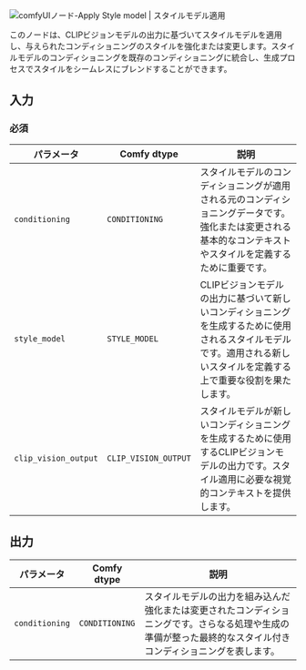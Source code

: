 
<PhotoProvider>
      <PhotoView src="/conditioning/style_model/Apply_Style_model.jpg">
        <img src="/conditioning/style_model/Apply_Style_model.jpg" alt="comfyUIノード-Apply Style model | スタイルモデル適用" className='rounded-lg' priority/>
      </PhotoView>
</PhotoProvider>

このノードは、CLIPビジョンモデルの出力に基づいてスタイルモデルを適用し、与えられたコンディショニングのスタイルを強化または変更します。スタイルモデルのコンディショニングを既存のコンディショニングに統合し、生成プロセスでスタイルをシームレスにブレンドすることができます。

## 入力

### 必須

| パラメータ             | Comfy dtype          | 説明 |
|-----------------------|-----------------------|-------------|
| `conditioning`        | `CONDITIONING`       | スタイルモデルのコンディショニングが適用される元のコンディショニングデータです。強化または変更される基本的なコンテキストやスタイルを定義するために重要です。 |
| `style_model`         | `STYLE_MODEL`        | CLIPビジョンモデルの出力に基づいて新しいコンディショニングを生成するために使用されるスタイルモデルです。適用される新しいスタイルを定義する上で重要な役割を果たします。 |
| `clip_vision_output`  | `CLIP_VISION_OUTPUT` | スタイルモデルが新しいコンディショニングを生成するために使用するCLIPビジョンモデルの出力です。スタイル適用に必要な視覚的コンテキストを提供します。 |

## 出力

| パラメータ            | Comfy dtype           | 説明 |
|----------------------|-----------------------|-------------|
| `conditioning`       | `CONDITIONING`        | スタイルモデルの出力を組み込んだ強化または変更されたコンディショニングです。さらなる処理や生成の準備が整った最終的なスタイル付きコンディショニングを表します。 |
